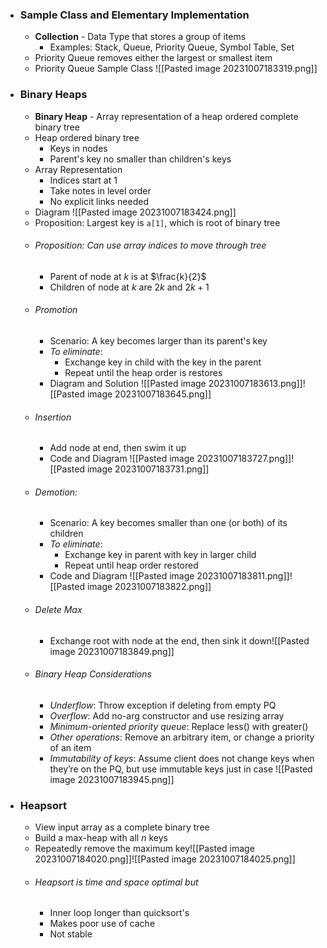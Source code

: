
- ### Sample Class and Elementary Implementation
	- **Collection** - Data Type that stores a group of items
		- Examples: Stack, Queue, Priority Queue, Symbol Table, Set
	- Priority Queue removes either the largest or smallest item
	- Priority Queue Sample Class ![[Pasted image 20231007183319.png]]
- ### Binary Heaps
	- **Binary Heap** - Array representation of a heap ordered complete binary tree
	- Heap ordered binary tree
		- Keys in nodes
		- Parent's key no smaller than children's keys
	- Array Representation
		- Indices start at 1
		- Take notes in level order
		- No explicit links needed
	- Diagram ![[Pasted image 20231007183424.png]]
	- Proposition: Largest key is `a[1]`, which is root of binary tree
	- ###### Proposition: Can use array indices to move through tree
		- Parent of node at $k$ is at $\frac{k}{2}$
		- Children of node at $k$ are $2k$ and $2k + 1$
	- ###### Promotion
		- Scenario: A key becomes larger than its parent's key
		- *To eliminate*:
			- Exchange key in child with the key in the parent
			- Repeat until the heap order is restores
		- Diagram and Solution ![[Pasted image 20231007183613.png]]![[Pasted image 20231007183645.png]]
	- ###### Insertion
		- Add node at end, then swim it up
		- Code and Diagram ![[Pasted image 20231007183727.png]]![[Pasted image 20231007183731.png]]
	- ###### Demotion:
		- Scenario: A key becomes smaller than one (or both) of its children
		- *To eliminate*:
			- Exchange key in parent with key in larger child
			- Repeat until heap order restored
		- Code and Diagram ![[Pasted image 20231007183811.png]]![[Pasted image 20231007183822.png]]
	- ###### Delete Max
		- Exchange root with node at the end, then sink it down![[Pasted image 20231007183849.png]]
	- ###### Binary Heap Considerations
		- *Underflow*: Throw exception if deleting from empty PQ
		- *Overflow*: Add no-arg constructor and use resizing array
		- *Minimum-oriented priority queue*: Replace less() with greater()
		- *Other operations*: Remove an arbitrary item, or change a priority of an item
		- *Immutability of keys*: Assume client does not change keys when they’re on the PQ, but use immutable keys just in case ![[Pasted image 20231007183945.png]]

- ### Heapsort
	- View input array as a complete binary tree
	- Build a max-heap with all $n$ keys
	- Repeatedly remove the maximum key![[Pasted image 20231007184020.png]]![[Pasted image 20231007184025.png]]
	- ###### Heapsort is time and space optimal but
		- Inner loop longer than quicksort's
		- Makes poor use of cache
		- Not stable